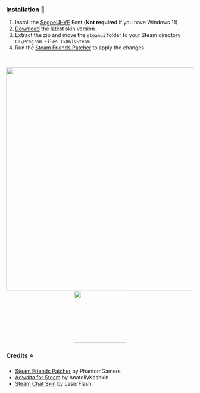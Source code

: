 ### Installation 💾
1. Install the [SegoeUI-VF](https://aka.ms/SegoeUIVariable) Font (**Not required** if you have Windows 11)
2. [Download](https://github.com/BXZ1/Steam-Skin/archive/master.zip) the latest skin version
3. Extract the zip and move the `steamui` folder to your Steam directory `C:\Program Files (x86)\Steam`
4. Run the [Steam Friends Patcher](https://github.com/PhantomGamers/SFP/releases/latest) to apply the changes

<br>
<p align="center">
<img src="https://raw.githubusercontent.com/tkashkin/Adwaita-for-Steam/master/screenshot.png" width="600"/>
<img src="https://i.imgur.com/jxaps8W.png" width="140"/>
</p>

### Credits ⭐
* [Steam Friends Patcher](https://github.com/PhantomGamers/SFP) by PhantomGamers
* [Adwaita for Steam](https://github.com/tkashkin/Adwaita-for-Steam) by AnatoliyKashkin
* [Steam Chat Skin](https://github.com/LaserFlash/steam-chat-skin) by LaserFlash
